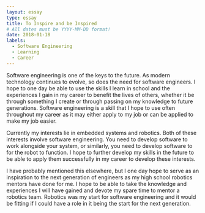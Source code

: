 ```yaml
---
layout: essay
type: essay
title: To Inspire and be Inspired
# All dates must be YYYY-MM-DD format!
date: 2018-01-18
labels:
  - Software Engineering
  - Learning
  - Career
---
```





Software engineering is one of the keys to the future. As modern technology continues to evolve, so does the need for software engineers. I hope to one day be able to use the skills I learn in school and the experiences I gain in my career to benefit the lives of others, whether it be through something I create or through passing on my knowledge to future generations. Software engineering is a skill that I hope to use often throughout my career as it may either apply to my job or can be applied to make my job easier.  


Currently my interests lie in embedded systems and robotics. Both of these interests involve software engineering. You need to develop software to work alongside your system, or similarly, you need to develop software to for the robot to function. I hope to further develop my skills in the future to be able to apply them successfully in my career to develop these interests. 


I have probably mentioned this elsewhere, but I one day hope to serve as an inspiration to the next generation of engineers as my high school robotics mentors have done for me. I hope to be able to take the knowledge and experiences I will have gained and devote my spare time to mentor a robotics team. Robotics was my start for software engineering and it would be fitting if I could have a role in it being the start for the next generation. 
